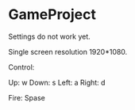 # GameProject
Settings do not work yet.

Single screen resolution 1920*1080.

Control:

Up: w
Down: s
Left: a
Right: d

Fire: Spase
